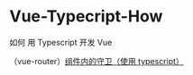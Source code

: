 # Vue-Typecript-How
如何 用 Typescript 开发 Vue


（vue-router）[组件内的守卫（使用 typescript）](https://github.com/aileimu/Vue-Typecript-How/blob/master/vue-router-navigation-guards.md)
